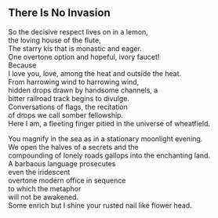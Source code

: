 There Is No Invasion
--------------------
So the decisive respect lives on in a lemon,  
the loving house of the flute,  
The starry kis that is monastic and eager.  
One overtone option and hopeful, ivory faucet!  
Because  
I love you, love, among the heat and outside the heat.  
From harrowing wind to harrowing wind,  
hidden drops drawn by handsome channels, a  
bitter railroad track begins to divulge.  
Conversations of flags, the recitation  
of drops we call somber fellowship.  
Here I am, a fleeting finger pitied in the universe of wheatfield.  
  
You magnify in the sea as in a stationary moonlight evening.  
We open the halves of a secrets and the  
compounding of lonely roads gallops into the enchanting land.  
A barbaous language prosecutes  
even the iridescent  
overtone modern office in sequence  
to which the metaphor  
will not be awakened.  
Some enrich but I shine your rusted nail like flower head.  

